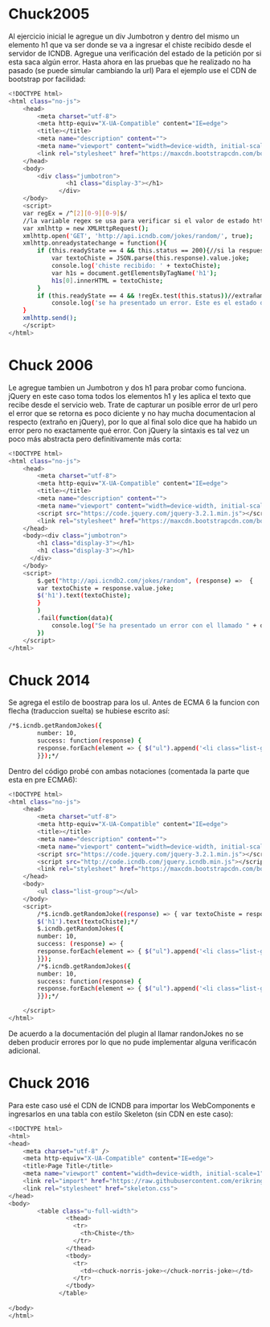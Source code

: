 # Chuck2005

Al ejercicio inicial le agregue un div Jumbotron y dentro del mismo un elemento h1 que va ser donde se va a ingresar el chiste recibido desde el servidor de ICNDB.
Agregue una verificación del estado de la petición por si esta saca algún error. Hasta ahora en las pruebas que he realizado no ha pasado (se puede simular cambiando la url)
Para el ejemplo use el CDN de bootstrap por facilidad:
```sh
<!DOCTYPE html>
<html class="no-js">
    <head>
        <meta charset="utf-8">
        <meta http-equiv="X-UA-Compatible" content="IE=edge">
        <title></title>
        <meta name="description" content="">
        <meta name="viewport" content="width=device-width, initial-scale=1">
        <link rel="stylesheet" href="https://maxcdn.bootstrapcdn.com/bootstrap/4.0.0-beta.2/css/bootstrap.min.css" crossorigin="anonymous">
    </head>
    <body>
        <div class="jumbotron">
                <h1 class="display-3"></h1>
              </div>
    </body>
    <script>
    var regEx = /^[2][0-9][0-9]$/
    //la variable regex se usa para verificar si el valor de estado http devuelto por la peticion es distinto a 2XX
    var xmlhttp = new XMLHttpRequest();
    xmlhttp.open('GET', 'http://api.icndb.com/jokes/random/', true);
    xmlhttp.onreadystatechange = function(){
        if (this.readyState == 4 && this.status == 200){//si la respuesta es 200 y el estado es 4 entonces se muestra el chiste. La validación fue con el ejemplo de la w3schools
            var textoChiste = JSON.parse(this.response).value.joke;
            console.log('chiste recibido: ' + textoChiste);
            var h1s = document.getElementsByTagName('h1');
            h1s[0].innerHTML = textoChiste;
        }
        if (this.readyState == 4 && !regEx.test(this.status))//extrañamante aunque la url no exista el status es 0
            console.log('se ha presentado un error. Este es el estado de la petición ' + this.status)
    }
    xmlhttp.send();
    </script>
</html>
```
# Chuck 2006
Le agregue tambien un Jumbotron y dos h1 para probar como funciona. jQuery en este caso toma todos los elementos h1 y les aplica el texto que recibe desde el servicio web.
Trate de capturar un posible error de url pero el error que se retorna es poco diciente y no hay mucha documentacion al respecto (extraño en jQuery), por lo que al final solo dice que ha habido un error pero no exactamente qué error.
Con jQuery la sintaxis es tal vez un poco más abstracta pero definitivamente más corta:

```sh
<!DOCTYPE html>
<html class="no-js">
    <head>
        <meta charset="utf-8">
        <meta http-equiv="X-UA-Compatible" content="IE=edge">
        <title></title>
        <meta name="description" content="">
        <meta name="viewport" content="width=device-width, initial-scale=1">
        <script src="https://code.jquery.com/jquery-3.2.1.min.js"></script>
        <link rel="stylesheet" href="https://maxcdn.bootstrapcdn.com/bootstrap/4.0.0-beta.2/css/bootstrap.min.css" crossorigin="anonymous">
    </head>
    <body><div class="jumbotron">
        <h1 class="display-3"></h1>
        <h1 class="display-3"></h1>
      </div>
    </body>
    <script>
        $.get("http://api.icndb2.com/jokes/random", (response) =>  {
        var textoChiste = response.value.joke;
        $('h1').text(textoChiste);
        }
        )
        .fail(function(data){
            console.log("Se ha presentado un error con el llamado " + data.statusText);
        })
    </script>
</html>
```

# Chuck 2014
Se agrega el estilo de boostrap para los ul.
Antes de ECMA 6 la funcion con flecha (traduccion suelta) se hubiese escrito así:
```sh
/*$.icndb.getRandomJokes({ 
        number: 10, 
        success: function(response) {
        response.forEach(element => { $("ul").append('<li class="list-group-item">' + element.joke + '</li>'); });
        }});*/
```

Dentro del código probé con ambas notaciones (comentada la parte que esta en pre ECMA6):

```sh
<!DOCTYPE html>
<html class="no-js"> 
    <head>
        <meta charset="utf-8">
        <meta http-equiv="X-UA-Compatible" content="IE=edge">
        <title></title>
        <meta name="description" content="">
        <meta name="viewport" content="width=device-width, initial-scale=1">
        <script src="https://code.jquery.com/jquery-3.2.1.min.js"></script>
        <script src="http://code.icndb.com/jquery.icndb.min.js"></script>
        <link rel="stylesheet" href="https://maxcdn.bootstrapcdn.com/bootstrap/4.0.0-beta.2/css/bootstrap.min.css" crossorigin="anonymous">
    </head>
    <body>
        <ul class="list-group"></ul>        
    </body>
    <script>
        /*$.icndb.getRandomJoke((response) => { var textoChiste = response.joke; $('h1').text(textoChiste);});
        $('h1').text(textoChiste);*/
        $.icndb.getRandomJokes({ 
        number: 10, 
        success: (response) => {
        response.forEach(element => { $("ul").append('<li class="list-group-item">' + element.joke + '</li>'); });
        }});
        /*$.icndb.getRandomJokes({ 
        number: 10, 
        success: function(response) {
        response.forEach(element => { $("ul").append('<li class="list-group-item">' + element.joke + '</li>'); });
        }});*/

    </script>
</html>
```

De acuerdo a la documentación del plugin al llamar randonJokes no se deben producir errores por lo que no pude implementar alguna verificacón adicional.


# Chuck 2016

Para este caso usé el CDN de ICNDB para importar los WebComponents e ingresarlos en una tabla con estilo Skeleton (sin CDN en este caso):
```sh
<!DOCTYPE html>
<html>
<head>
    <meta charset="utf-8" />
    <meta http-equiv="X-UA-Compatible" content="IE=edge">
    <title>Page Title</title>
    <meta name="viewport" content="width=device-width, initial-scale=1">
    <link rel="import" href="https://raw.githubusercontent.com/erikringsmuth/chuck-norris-joke/master/chuck-norris-joke.html">
    <link rel="stylesheet" href="skeleton.css">
</head>
<body>
        <table class="u-full-width">
                <thead>
                  <tr>
                    <th>Chiste</th>
                  </tr>
                </thead>
                <tbody>
                  <tr>
                    <td><chuck-norris-joke></chuck-norris-joke></td>
                  </tr>
                </tbody>
              </table>
            
</body>
</html>
```

